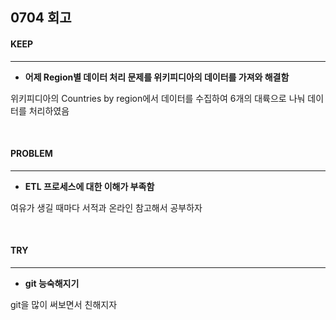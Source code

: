 ## 0704 회고

#### KEEP
---
- **어제 Region별 데이터 처리 문제를 위키피디아의 데이터를 가져와 해결함**

위키피디아의 Countries by region에서 데이터를 수집하여 6개의 대륙으로 나눠 데이터를 처리하였음

<br/>

#### PROBLEM
---
- **ETL 프로세스에 대한 이해가 부족함**

여유가 생길 때마다 서적과 온라인 참고해서 공부하자

<br/>

#### TRY
---
- **git 능숙해지기** 

git을 많이 써보면서 친해지자

<br/>
